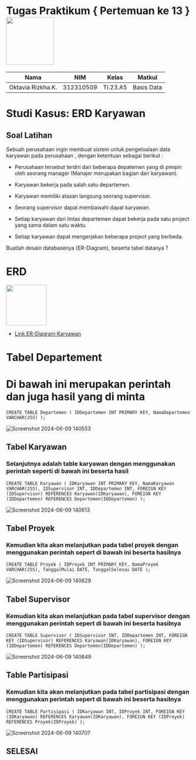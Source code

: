 # Tugas Praktikum { Pertemuan ke 13 } <img src=https://logos-download.com/wp-content/uploads/2016/05/MySQL_logo_logotype.png width="130px" >


|**Nama**|**NIM**|**Kelas**|**Matkul**|
|----|---|-----|------|
|Oktavia Rizkha.K.|312310509|TI.23.A5|Basis Data|

# Studi Kasus: ERD Karyawan

## Soal Latihan

Sebuah perusahaan ingin membuat sistem untuk pengeloalaan data karyawan pada perusahaan , dengan ketentuan sebagai berikut :

-  Perusahaan tersebut terdiri dari beberapa depatemen yang di pimpin oleh seorang manager (Manajer merupakan bagian dari karyawan).

-  Karyawan bekerja pada salah satu departemen.

-  Karyawan memiliki atasan langsung seorang supervisor.

-  Seorang supervisor dapat membawahi dapat karyawan.

-  Setiap karyawan dari lintas departemen dapat bekerja pada satu project yang sama dalam satu waktu.

-  Setiap karyawan dapat mengerjakan beberapa project yang berbeda.

Buatlah desain databasenya (ER-Diagram), beserta tabel datanya ?

# ERD 

<img src=https://pngimg.com/uploads/google_drive/google_drive_PNG9.png width="110px" >

- [Link ER-Diagram Karyawan](https://drive.google.com/file/d/1pAwLqL3REEiWyWEdCD8Hw8ABp9wg5OMa/view?usp=drivesdk)

# Tabel Departement

# Di bawah ini merupakan perintah dan juga hasil yang di minta
````
CREATE TABLE Departemen ( IDDepartemen INT PRIMARY KEY, NamaDepartemen VARCHAR(255) );
````
![Screenshot 2024-06-09 140553](https://github.com/oktavia18/tugas-praktikum6/assets/147913672/6d400f93-e36c-4e9c-8bd0-f01f2e39e4e4)

## Tabel Karyawan
### Selanjutnya adalah table karyawan dengan menggunakan perintah seperti di bawah ini beserta hasil

````
CREATE TABLE Karyawan ( IDKaryawan INT PRIMARY KEY, NamaKaryawan VARCHAR(255), IDSupervisor INT, IDDepartemen INT, FOREIGN KEY (IDSupervisor) REFERENCES Karyawan(IDKaryawan), FOREIGN KEY (IDDepartemen) REFERENCES Departemen(IDDepartemen) );
````
![Screenshot 2024-06-09 140613](https://github.com/oktavia18/tugas-praktikum6/assets/147913672/9eac77a8-ede7-4f18-93a0-2d6ae7c2575b)


## Tabel Proyek
### Kemudian kita akan melanjutkan pada tabel proyek dengan menggunakan perintah sepert di bawah ini beserta hasilnya

````
CREATE TABLE Proyek ( IDProyek INT PRIMARY KEY, NamaProyek VARCHAR(255), TanggalMulai DATE, TanggalSelesai DATE );
````
![Screenshot 2024-06-09 140629](https://github.com/oktavia18/tugas-praktikum6/assets/147913672/6fe79d6c-8aa2-4999-9743-f7e0eecd1167)


## Tabel Supervisor
### Kemudian kita akan melanjutkan pada tabel supervisor dengan menggunakan perintah sepert di bawah ini beserta hasilnya

````
CREATE TABLE Supervisor ( IDSupervisor INT, IDDepartemen INT, FOREIGN KEY (IDSupervisor) REFERENCES Karyawan(IDKaryawan), FOREIGN KEY (IDDepartemen) REFERENCES Departemen(IDDepartemen) );
````
![Screenshot 2024-06-09 140649](https://github.com/oktavia18/tugas-praktikum6/assets/147913672/74000d74-9236-48c8-8aea-c56de583fac2)



## Table Partisipasi
### Kemudian kita akan melanjutkan pada tabel partisipasi dengan menggunakan perintah sepert di bawah ini beserta hasilnya

````
CREATE TABLE Partisipasi ( IDKaryawan INT, IDProyek INT, FOREIGN KEY (IDKaryawan) REFERENCES Karyawan(IDKaryawan), FOREIGN KEY (IDProyek) REFERENCES Proyek(IDProyek) );
````
![Screenshot 2024-06-09 140707](https://github.com/oktavia18/tugas-praktikum6/assets/147913672/8a9780af-be09-4234-a860-baebd916cf87)


## SELESAI 
